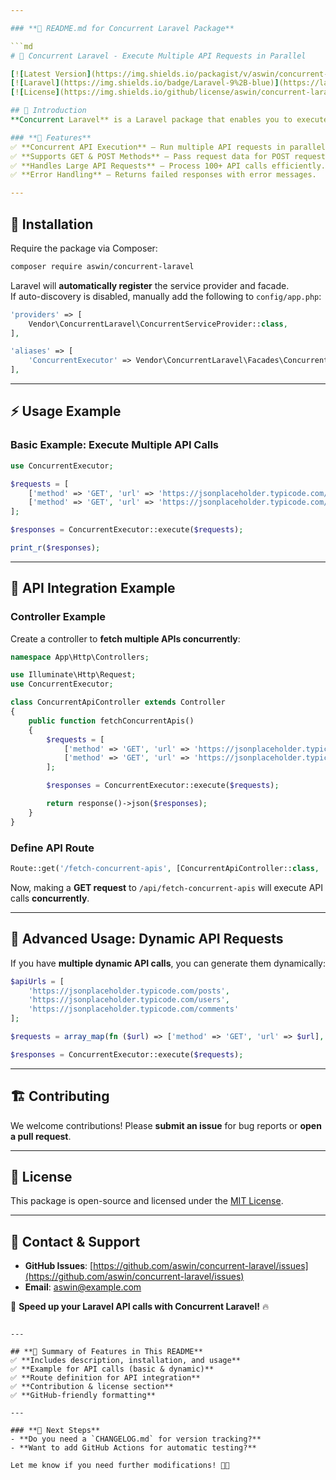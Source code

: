 ```yaml
---

### **📌 README.md for Concurrent Laravel Package**  

```md
# 🚀 Concurrent Laravel - Execute Multiple API Requests in Parallel  

[![Latest Version](https://img.shields.io/packagist/v/aswin/concurrent-laravel.svg)](https://packagist.org/packages/aswin/concurrent-laravel)  
[![Laravel](https://img.shields.io/badge/Laravel-9%2B-blue)](https://laravel.com)  
[![License](https://img.shields.io/github/license/aswin/concurrent-laravel)](LICENSE)  

## 📖 Introduction  
**Concurrent Laravel** is a Laravel package that enables you to execute multiple API requests **concurrently** using Guzzle, reducing response times and improving performance.  

### **🔹 Features**  
✅ **Concurrent API Execution** – Run multiple API requests in parallel.  
✅ **Supports GET & POST Methods** – Pass request data for POST requests.  
✅ **Handles Large API Requests** – Process 100+ API calls efficiently.  
✅ **Error Handling** – Returns failed responses with error messages.  

---
```


## 📌 Installation  
Require the package via Composer:  
```bash
composer require aswin/concurrent-laravel
```

Laravel will **automatically register** the service provider and facade.  
If auto-discovery is disabled, manually add the following to `config/app.php`:  

```php
'providers' => [
    Vendor\ConcurrentLaravel\ConcurrentServiceProvider::class,
],

'aliases' => [
    'ConcurrentExecutor' => Vendor\ConcurrentLaravel\Facades\ConcurrentExecutor::class,
],
```

---

## ⚡ Usage Example  
### **Basic Example: Execute Multiple API Calls**  
```php
use ConcurrentExecutor;

$requests = [
    ['method' => 'GET', 'url' => 'https://jsonplaceholder.typicode.com/posts'],
    ['method' => 'GET', 'url' => 'https://jsonplaceholder.typicode.com/users']
];

$responses = ConcurrentExecutor::execute($requests);

print_r($responses);
```

---

## 📡 API Integration Example  
### **Controller Example**
Create a controller to **fetch multiple APIs concurrently**:  
```php
namespace App\Http\Controllers;

use Illuminate\Http\Request;
use ConcurrentExecutor;

class ConcurrentApiController extends Controller
{
    public function fetchConcurrentApis()
    {
        $requests = [
            ['method' => 'GET', 'url' => 'https://jsonplaceholder.typicode.com/posts'],
            ['method' => 'GET', 'url' => 'https://jsonplaceholder.typicode.com/users']
        ];

        $responses = ConcurrentExecutor::execute($requests);

        return response()->json($responses);
    }
}
```

### **Define API Route**
```php
Route::get('/fetch-concurrent-apis', [ConcurrentApiController::class, 'fetchConcurrentApis']);
```

Now, making a **GET request** to `/api/fetch-concurrent-apis` will execute API calls **concurrently**.

---

## 🚀 Advanced Usage: Dynamic API Requests  
If you have **multiple dynamic API calls**, you can generate them dynamically:

```php
$apiUrls = [
    'https://jsonplaceholder.typicode.com/posts',
    'https://jsonplaceholder.typicode.com/users',
    'https://jsonplaceholder.typicode.com/comments'
];

$requests = array_map(fn ($url) => ['method' => 'GET', 'url' => $url], $apiUrls);

$responses = ConcurrentExecutor::execute($requests);
```

---

## 🏗 Contributing  
We welcome contributions! Please **submit an issue** for bug reports or **open a pull request**.

---

## 📝 License  
This package is open-source and licensed under the [MIT License](LICENSE).  

---

## 📡 Contact & Support  
- **GitHub Issues**: [https://github.com/aswin/concurrent-laravel/issues](https://github.com/aswin/concurrent-laravel/issues)  
- **Email**: [aswin@example.com](mailto:aswin@example.com)  

🚀 **Speed up your Laravel API calls with Concurrent Laravel!** 🔥  
```

---

## **📌 Summary of Features in This README**
✅ **Includes description, installation, and usage**  
✅ **Example for API calls (basic & dynamic)**  
✅ **Route definition for API integration**  
✅ **Contribution & license section**  
✅ **GitHub-friendly formatting**  

---

### **🚀 Next Steps**
- **Do you need a `CHANGELOG.md` for version tracking?**  
- **Want to add GitHub Actions for automatic testing?**  

Let me know if you need further modifications! 🚀🔥
